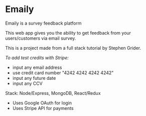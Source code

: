 # Emaily
Emaily is a survey feedback platform

This web app gives you the ability to get feedback from your users/customers via email survey.

This is a project made from a full stack tutorial by Stephen Grider.

*To add test credits with Stripe:* 
* input any email address
* use credit card number "4242 4242 4242 4242"
* input any future date
* input any CCV

Stack: Node/Express, MongoDB, React/Redux

* Uses Google OAuth for login
* Uses Stripe API for payments
